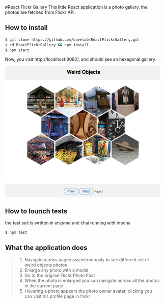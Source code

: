 #React Flickr Gallery
This little React application is a photo gallery. the photos are fetched from Flickr API.

## How to install

```bash
$ git clone https://github.com/davelab/ReactFlickrGallery.git
$ cd ReactFlickrGallery && npm install
$ npm start
```

Now, you visit http://localhost:8080/, and should see an hexagonal gallery:

![](app/images/app.png)

## How to lounch tests
the test suit is written in enzyme and chai running with mocha

```bash
$ npm test
```
## What the application does

> 1. Navigate across pages asynchronously to see different set of weird objects photos
> 2. Enlarge any photo with a modal
> 3. Go to the original Flickr Photo Post
> 4. When the photo is enlarged you can navigate across all the photos in the current page
> 5. Hovering a photo appears the photo owner avatar, clicking you can visit his profile page in flickr
